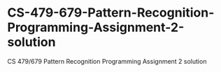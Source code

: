 # CS-479-679-Pattern-Recognition-Programming-Assignment-2-solution
CS 479/679 Pattern Recognition Programming Assignment 2 solution
